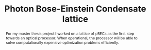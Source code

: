 ---
title: Photon Bose-Einstein Condensate lattice
external_links:
  - text: Home page of the research project
    url: https://quantumthermodynamics.group/quantum-optical-spin-glass-simulator/
abstract: >-
  For my master thesis project I worked on a lattice of pBECs as the first step 
  towards an optical processor. When operational, the processor will be able to 
  solve computationally expensive optimization problems efficiently.
---